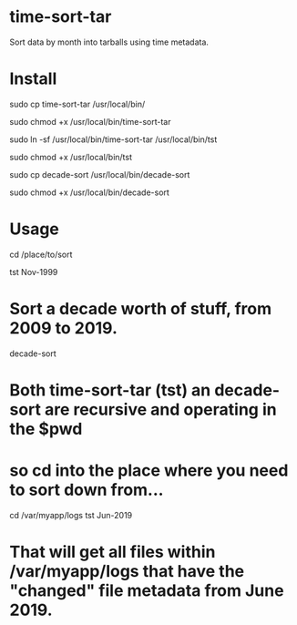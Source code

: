# time-sort-tar
Sort data by month into tarballs using time metadata.

# Install
sudo cp time-sort-tar /usr/local/bin/

sudo chmod +x /usr/local/bin/time-sort-tar

sudo ln -sf /usr/local/bin/time-sort-tar /usr/local/bin/tst

sudo chmod +x /usr/local/bin/tst

sudo cp decade-sort /usr/local/bin/decade-sort

sudo chmod +x /usr/local/bin/decade-sort

# Usage

cd /place/to/sort

tst Nov-1999


# Sort a decade worth of stuff, from 2009 to 2019.

decade-sort




# Both time-sort-tar (tst) an decade-sort are recursive and operating in the $pwd
# so cd into the place where you need to sort down from...

cd /var/myapp/logs
tst Jun-2019

# That will get all files within /var/myapp/logs that have the "changed" file metadata from June 2019.
